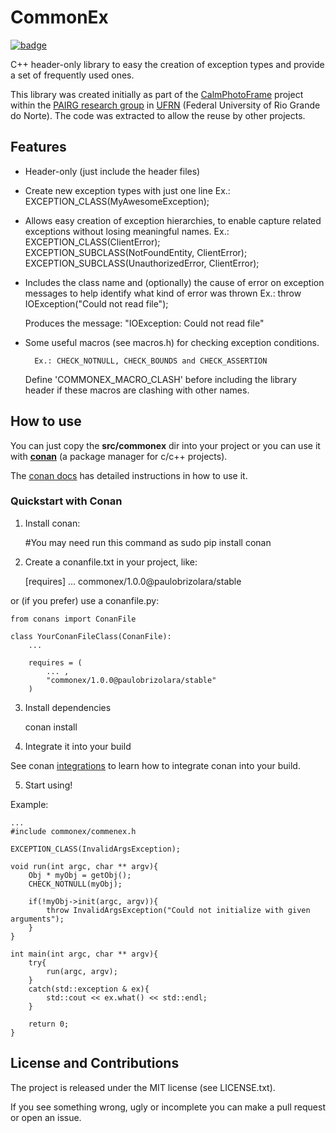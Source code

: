 # CommonEx

[![badge](https://img.shields.io/badge/conan.io-commonex%2F1.0.0-green.svg?logo=data:image/png;base64%2CiVBORw0KGgoAAAANSUhEUgAAAA4AAAAOCAMAAAAolt3jAAAA1VBMVEUAAABhlctjlstkl8tlmMtlmMxlmcxmmcxnmsxpnMxpnM1qnc1sn85voM91oM11oc1xotB2oc56pNF6pNJ2ptJ8ptJ8ptN9ptN8p9N5qNJ9p9N9p9R8qtOBqdSAqtOAqtR%2BrNSCrNJ/rdWDrNWCsNWCsNaJs9eLs9iRvNuVvdyVv9yXwd2Zwt6axN6dxt%2Bfx%2BChyeGiyuGjyuCjyuGly%2BGlzOKmzOGozuKoz%2BKqz%2BOq0OOv1OWw1OWw1eWx1eWy1uay1%2Baz1%2Baz1%2Bez2Oe02Oe12ee22ujUGwH3AAAAAXRSTlMAQObYZgAAAAFiS0dEAIgFHUgAAAAJcEhZcwAACxMAAAsTAQCanBgAAAAHdElNRQfgBQkREyOxFIh/AAAAiklEQVQI12NgAAMbOwY4sLZ2NtQ1coVKWNvoc/Eq8XDr2wB5Ig62ekza9vaOqpK2TpoMzOxaFtwqZua2Bm4makIM7OzMAjoaCqYuxooSUqJALjs7o4yVpbowvzSUy87KqSwmxQfnsrPISyFzWeWAXCkpMaBVIC4bmCsOdgiUKwh3JojLgAQ4ZCE0AMm2D29tZwe6AAAAAElFTkSuQmCC)](http://www.conan.io/source/commonex/1.0.0/paulobrizolara/stable)

C++ header-only library to easy the creation of exception types and provide a set of frequently used ones.

This library was created initially as part of the [CalmPhotoFrame](https://bitbucket.org/pairg-ufrn/calmphotoframe-core)
project within the [PAIRG research group](http://www.pairg.dimap.ufrn.br) in
[UFRN](http://www.ufrn.br) (Federal University of Rio Grande do Norte).
The code was extracted to allow the reuse by other projects.

## Features

* Header-only (just include the header files)
* Create new exception types with just one line
        Ex.: EXCEPTION_CLASS(MyAwesomeException);
* Allows easy creation of exception hierarchies, to enable capture related exceptions without losing meaningful names.
        Ex.:
        EXCEPTION_CLASS(ClientError);
        EXCEPTION_SUBCLASS(NotFoundEntity, ClientError);
        EXCEPTION_SUBCLASS(UnauthorizedError, ClientError);
* Includes the class name and (optionally) the cause of error on exception messages to help identify what kind of error was thrown
        Ex.:
            throw IOException("Could not read file");

    Produces the message:
        "IOException:   Could not read file"
* Some useful macros (see macros.h) for checking exception conditions.

        Ex.: CHECK_NOTNULL, CHECK_BOUNDS and CHECK_ASSERTION

    Define 'COMMONEX_MACRO_CLASH' before including the library header if these macros are clashing with other names.

## How to use

You can just copy the **src/commonex** dir into your project or you can use it with **[conan](https://www.conan.io/)** (a package manager for c/c++ projects).

The [conan docs](http://docs.conan.io/en/latest/index.html) has detailed instructions in how to use it.

### Quickstart with Conan

1) Install conan:

    #You may need run this command as sudo
    pip install conan

2) Create a conanfile.txt in your project, like:

    [requires]
    ...
    commonex/1.0.0@paulobrizolara/stable

or (if you prefer) use a conanfile.py:

    from conans import ConanFile

    class YourConanFileClass(ConanFile):
        ...

        requires = (
            ... ,
            "commonex/1.0.0@paulobrizolara/stable"
        )

3) Install dependencies

    conan install

4) Integrate it into your build

See conan [integrations](http://docs.conan.io/en/latest/integrations.html) to learn how to integrate conan into your build.

5) Start using!

Example:

    ...
    #include commonex/commenex.h

    EXCEPTION_CLASS(InvalidArgsException);

    void run(int argc, char ** argv){
        Obj * myObj = getObj();
        CHECK_NOTNULL(myObj);

        if(!myObj->init(argc, argv)){
            throw InvalidArgsException("Could not initialize with given arguments");
        }
    }

    int main(int argc, char ** argv){
        try{
            run(argc, argv);
        }
        catch(std::exception & ex){
            std::cout << ex.what() << std::endl;
        }

        return 0;
    }

## License and Contributions

The project is released under the MIT license (see LICENSE.txt).

If you see something wrong, ugly or incomplete you can make a pull request or open an issue.
